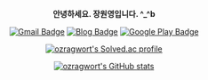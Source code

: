 <div align="center">

**안녕하세요. 장원영입니다. ^_^b**

[![Gmail Badge](https://img.shields.io/badge/Gmail-D14836?style=flat&logo=Gmail&logoColor=white)](mailto:ozragwort@gmail.com)
[![Blog Badge](https://img.shields.io/badge/velog-20C997?style=flat&logo=vimeo&logoColor=white)](https://velog.io/@ozragwort)
[![Google Play Badge](https://img.shields.io/badge/GooglePlay-414141?style=flat&logo=Google-Play&logoColor=white)](https://play.google.com/store/apps/developer?id=OzRagwort)

[![ozragwort's Solved.ac profile](http://mazassumnida.wtf/api/v2/generate_badge?boj=ragwort)](https://solved.ac/ragwort/)

[![ozragwort's GitHub stats](https://github-readme-stats.vercel.app/api?username=ozragwort&show_icons=true&theme=merko)](https://github.com/ozragwort/github-readme-statsa)

</div>
